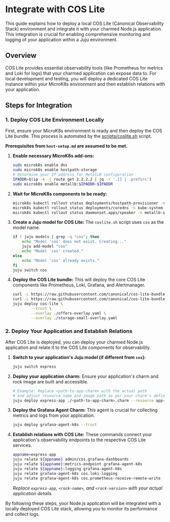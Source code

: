 # Integrate with COS Lite

This guide explains how to deploy a local COS Lite (Canonical Observability Stack) environment and integrate it with your charmed Node.js application. This integration is crucial for enabling comprehensive monitoring and logging of your application within a Juju environment.

## Overview

COS Lite provides essential observability tools (like Prometheus for metrics and Loki for logs) that your charmed application can expose data to. For local development and testing, you will deploy a dedicated COS Lite instance within your MicroK8s environment and then establish relations with your application.

## Steps for Integration

### 1. Deploy COS Lite Environment Locally

First, ensure your MicroK8s environment is ready and then deploy the COS Lite bundle. This process is automated by the [scripts/coslite.sh](../../scripts/coslite.sh) script.

**Prerequisites from `host-setup.md` are assumed to be met.**

1.  **Enable necessary MicroK8s add-ons:**
    ```bash
    sudo microk8s enable dns
    sudo microk8s enable hostpath-storage
    # Determine your IP address for MetalLB configuration
    IPADDR=$(ip -4 -j route get 2.2.2.2 | jq -r '.[] | .prefsrc')
    sudo microk8s enable metallb:$IPADDR-$IPADDR
    ```
2.  **Wait for MicroK8s components to be ready:**
    ```bash
    microk8s kubectl rollout status deployments/hostpath-provisioner -n kube-system -w
    microk8s kubectl rollout status deployments/coredns -n kube-system -w
    microk8s kubectl rollout status daemonset.apps/speaker -n metallb-system -w
    ```
3.  **Create a Juju model for COS Lite:** The `coslite.sh` script uses `cos` as the model name.
    ```bash
    if ! juju models | grep -q "cos"; then
        echo "Model 'cos' does not exist. Creating..."
        juju add-model "cos"
        echo "Model 'cos' created."
    else
        echo "Model 'cos' already exists."
    fi
    juju switch cos
    ```
4.  **Deploy the COS Lite bundle:** This will deploy the core COS Lite components like Prometheus, Loki, Grafana, and Alertmanager.
    ```bash
    curl -L https://raw.githubusercontent.com/canonical/cos-lite-bundle/main/overlays/offers-overlay.yaml -O
    curl -L https://raw.githubusercontent.com/canonical/cos-lite-bundle/main/overlays/storage-small-overlay.yaml -O
    juju deploy cos-lite \
            --trust \
            --overlay ./offers-overlay.yaml \
            --overlay ./storage-small-overlay.yaml
    ```

### 2. Deploy Your Application and Establish Relations

After COS Lite is deployed, you can deploy your charmed Node.js application and relate it to the COS Lite components for observability.

1.  **Switch to your application's Juju model (if different from `cos`):**
    ```bash
    juju switch express
    ```
2.  **Deploy your application charm:** Ensure your application's charm and rock image are built and accessible.
    ```bash
    # Example: Replace <path-to-app-charm> with the actual path
    # and adjust resource name and image path as per your charm's definition.
    juju deploy express-app ./<path-to-app-charm>.charm --resource app-image=localhost:32000/<rock-name>:<rock-version>
    ```
3.  **Deploy the Grafana Agent Charm:** This agent is crucial for collecting metrics and logs from your application.
    ```bash
    juju deploy grafana-agent-k8s --trust
    ```
4.  **Establish relations with COS Lite:** These commands connect your application's observability endpoints to the respective COS Lite services.
    ```bash
    appname=express-app
    juju relate ${appname} admin/cos.grafana-dashboards
    juju relate ${appname}:metrics-endpoint grafana-agent-k8s
    juju relate ${appname}:logging grafana-agent-k8s
    juju relate grafana-agent-k8s cos.loki-logging
    juju relate grafana-agent-k8s cos.prometheus-receive-remote-write
    ```
    *Replace `express-app`, `<rock-name>`, and `<rock-version>` with your actual application details.*

By following these steps, your Node.js application will be integrated with a locally deployed COS Lite stack, allowing you to monitor its performance and collect logs.